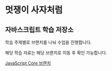 # 멋쟁이 사자처럼
## 자바스크립트 학습 저장소

학습 주제별로 브랜치를 나눠 수업을 진행합니다.

해당 학습 자료는 해당 브랜치로 이동 후 확인 가능합니다.




[JavaScript Core 브랜치](https://www.naver.com)











